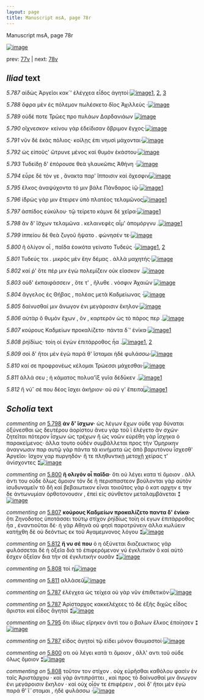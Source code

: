 ```yaml
---
layout: page
title: Manuscript msA, page 78r
---
```


Manuscript msA, page 78r

[![image](http://www.homermultitext.org/iipsrv?OBJ=IIP,1.0&FIF=/project/homer/pyramidal/deepzoom/hmt/vaimg/2017a/VA078RN_0079.tif&WID=100&CVT=JPEG)](http://www.homermultitext.org/ict2/?urn=urn:cite2:hmt:vaimg.2017a:VA078RN_0079)

prev:  [77v](../77v) | next:  [78v](../78v)

## *Iliad* text

*5.787* <a id="5.787"/> αἰδὼς Ἀργεῖοι κακ`' 					ἐλέγχεα εἶδος ἀγητοί·[![image](http://www.homermultitext.org/iipsrv?OBJ=IIP,1.0&FIF=/project/homer/pyramidal/deepzoom/hmt/vaimg/2017a/VA078RN_0079.tif&RGN=0.199,0.1998,0.389,0.0398&WID=1000&CVT=JPEG)](http://www.homermultitext.org/ict2/?urn=urn:cite2:hmt:vaimg.2017a:VA078RN_0079@0.199,0.1998,0.389,0.0398)[1](#msAint_5.4073), [2](#msAim_5.4060), [3](#msAim_5.4059)

*5.788* <a id="5.788"/> ὄφρα μὲν ἐς πόλεμον πωλέσκετο δῖος Ἀχιλλεὺς ·[![image](http://www.homermultitext.org/iipsrv?OBJ=IIP,1.0&FIF=/project/homer/pyramidal/deepzoom/hmt/vaimg/2017a/VA078RN_0079.tif&RGN=0.196,0.2216,0.431,0.0361&WID=1000&CVT=JPEG)](http://www.homermultitext.org/ict2/?urn=urn:cite2:hmt:vaimg.2017a:VA078RN_0079@0.196,0.2216,0.431,0.0361)

*5.789* <a id="5.789"/> οὐδέ ποτε Τρῶες προ 					πυλάων Δαρδανιάων 				[![image](http://www.homermultitext.org/iipsrv?OBJ=IIP,1.0&FIF=/project/homer/pyramidal/deepzoom/hmt/vaimg/2017a/VA078RN_0079.tif&RGN=0.196,0.2412,0.397,0.0361&WID=1000&CVT=JPEG)](http://www.homermultitext.org/ict2/?urn=urn:cite2:hmt:vaimg.2017a:VA078RN_0079@0.196,0.2412,0.397,0.0361)

*5.790* <a id="5.790"/> οἴχνεσκον· κείνου γὰρ ἐδείδισαν ὄβριμον ἔγχος·[![image](http://www.homermultitext.org/iipsrv?OBJ=IIP,1.0&FIF=/project/homer/pyramidal/deepzoom/hmt/vaimg/2017a/VA078RN_0079.tif&RGN=0.195,0.26,0.418,0.0361&WID=1000&CVT=JPEG)](http://www.homermultitext.org/ict2/?urn=urn:cite2:hmt:vaimg.2017a:VA078RN_0079@0.195,0.26,0.418,0.0361)

*5.791* <a id="5.791"/> νῦν δὲ ἑκὰς πόλιος· κοίλῃς ἐπι νηυσὶ μάχονται·[![image](http://www.homermultitext.org/iipsrv?OBJ=IIP,1.0&FIF=/project/homer/pyramidal/deepzoom/hmt/vaimg/2017a/VA078RN_0079.tif&RGN=0.19,0.2802,0.438,0.0361&WID=1000&CVT=JPEG)](http://www.homermultitext.org/ict2/?urn=urn:cite2:hmt:vaimg.2017a:VA078RN_0079@0.19,0.2802,0.438,0.0361)

*5.792* <a id="5.792"/> ὡς εἰποῦς' ὤτρυνε μένος καὶ θυμὸν ἑκάστου·[![image](http://www.homermultitext.org/iipsrv?OBJ=IIP,1.0&FIF=/project/homer/pyramidal/deepzoom/hmt/vaimg/2017a/VA078RN_0079.tif&RGN=0.185,0.299,0.438,0.0361&WID=1000&CVT=JPEG)](http://www.homermultitext.org/ict2/?urn=urn:cite2:hmt:vaimg.2017a:VA078RN_0079@0.185,0.299,0.438,0.0361)

*5.793* <a id="5.793"/> Τυδείδῃ δ' ἐπόρουσε 					θεὰ γλαυκῶπις Ἀθήνη ·[![image](http://www.homermultitext.org/iipsrv?OBJ=IIP,1.0&FIF=/project/homer/pyramidal/deepzoom/hmt/vaimg/2017a/VA078RN_0079.tif&RGN=0.192,0.3171,0.428,0.0346&WID=1000&CVT=JPEG)](http://www.homermultitext.org/ict2/?urn=urn:cite2:hmt:vaimg.2017a:VA078RN_0079@0.192,0.3171,0.428,0.0346)

*5.794* <a id="5.794"/> εὗρε δὲ τόν γε , ἄνακτα παρ' ἵπποισιν καὶ ὄχεσφιν[![image](http://www.homermultitext.org/iipsrv?OBJ=IIP,1.0&FIF=/project/homer/pyramidal/deepzoom/hmt/vaimg/2017a/VA078RN_0079.tif&RGN=0.194,0.3358,0.432,0.0346&WID=1000&CVT=JPEG)](http://www.homermultitext.org/ict2/?urn=urn:cite2:hmt:vaimg.2017a:VA078RN_0079@0.194,0.3358,0.432,0.0346)

*5.795* <a id="5.795"/> ἕλκος ἀναψύχοντα τό μιν βάλε Πάνδαρος ἰῷ·[![image](http://www.homermultitext.org/iipsrv?OBJ=IIP,1.0&FIF=/project/homer/pyramidal/deepzoom/hmt/vaimg/2017a/VA078RN_0079.tif&RGN=0.191,0.3531,0.432,0.0346&WID=1000&CVT=JPEG)](http://www.homermultitext.org/ict2/?urn=urn:cite2:hmt:vaimg.2017a:VA078RN_0079@0.191,0.3531,0.432,0.0346)[1](#msAim_5.4061)

*5.796* <a id="5.796"/> ἱ̈δρὼς γάρ μιν ἔτειρεν ὑπὸ πλατέος τελαμῶνος[![image](http://www.homermultitext.org/iipsrv?OBJ=IIP,1.0&FIF=/project/homer/pyramidal/deepzoom/hmt/vaimg/2017a/VA078RN_0079.tif&RGN=0.197,0.3764,0.432,0.0346&WID=1000&CVT=JPEG)](http://www.homermultitext.org/ict2/?urn=urn:cite2:hmt:vaimg.2017a:VA078RN_0079@0.197,0.3764,0.432,0.0346)[1](#msAint_5.4074)

*5.797* <a id="5.797"/> ἀσπίδος εὐκύλου· τῷ τείρετο κάμνε δὲ χεῖρα·[![image](http://www.homermultitext.org/iipsrv?OBJ=IIP,1.0&FIF=/project/homer/pyramidal/deepzoom/hmt/vaimg/2017a/VA078RN_0079.tif&RGN=0.191,0.3944,0.432,0.0346&WID=1000&CVT=JPEG)](http://www.homermultitext.org/ict2/?urn=urn:cite2:hmt:vaimg.2017a:VA078RN_0079@0.191,0.3944,0.432,0.0346)[1](#msAim_5.4062)

*5.798* <a id="5.798"/> ἂν δ' ἴ̈σχων τελαμῶνα . κελαινεφὲς αἷμ' ἀπομόργνυ .[![image](http://www.homermultitext.org/iipsrv?OBJ=IIP,1.0&FIF=/project/homer/pyramidal/deepzoom/hmt/vaimg/2017a/VA078RN_0079.tif&RGN=0.191,0.4132,0.459,0.0346&WID=1000&CVT=JPEG)](http://www.homermultitext.org/ict2/?urn=urn:cite2:hmt:vaimg.2017a:VA078RN_0079@0.191,0.4132,0.459,0.0346)[1](#msA_5.4036)

*5.799* <a id="5.799"/> ἱππείου δὲ θεὰ ζυγοῦ ἥψατο . φώνησέν τε·[![image](http://www.homermultitext.org/iipsrv?OBJ=IIP,1.0&FIF=/project/homer/pyramidal/deepzoom/hmt/vaimg/2017a/VA078RN_0079.tif&RGN=0.19,0.4328,0.377,0.0346&WID=1000&CVT=JPEG)](http://www.homermultitext.org/ict2/?urn=urn:cite2:hmt:vaimg.2017a:VA078RN_0079@0.19,0.4328,0.377,0.0346)

*5.800* <a id="5.800"/> ῆ ὀλίγον οἷ , παῖδα ἐοικότα γείνατο Τυδεύς ·[![image](http://www.homermultitext.org/iipsrv?OBJ=IIP,1.0&FIF=/project/homer/pyramidal/deepzoom/hmt/vaimg/2017a/VA078RN_0079.tif&RGN=0.19,0.4485,0.41,0.0338&WID=1000&CVT=JPEG)](http://www.homermultitext.org/ict2/?urn=urn:cite2:hmt:vaimg.2017a:VA078RN_0079@0.19,0.4485,0.41,0.0338)[1](#msA_5.4037), [2](#msAint_5.4075)

*5.801* <a id="5.801"/> Τυδεύς τοι . μικρὸς μὲν 					ἔην δέμας . ἀλλὰ μαχητής·[![image](http://www.homermultitext.org/iipsrv?OBJ=IIP,1.0&FIF=/project/homer/pyramidal/deepzoom/hmt/vaimg/2017a/VA078RN_0079.tif&RGN=0.186,0.4711,0.453,0.0338&WID=1000&CVT=JPEG)](http://www.homermultitext.org/ict2/?urn=urn:cite2:hmt:vaimg.2017a:VA078RN_0079@0.186,0.4711,0.453,0.0338)

*5.802* <a id="5.802"/> καί ῥ' ὅτε πέρ μιν ἐγὼ πολεμίζειν οὐκ εἴασκον .[![image](http://www.homermultitext.org/iipsrv?OBJ=IIP,1.0&FIF=/project/homer/pyramidal/deepzoom/hmt/vaimg/2017a/VA078RN_0079.tif&RGN=0.189,0.4869,0.431,0.0338&WID=1000&CVT=JPEG)](http://www.homermultitext.org/ict2/?urn=urn:cite2:hmt:vaimg.2017a:VA078RN_0079@0.189,0.4869,0.431,0.0338)

*5.803* <a id="5.803"/> οὐδ' ἐκπαιφάσσειν , ὅτε τ' , ἤλυθε . νόσφιν Ἀχαιῶν 				[![image](http://www.homermultitext.org/iipsrv?OBJ=IIP,1.0&FIF=/project/homer/pyramidal/deepzoom/hmt/vaimg/2017a/VA078RN_0079.tif&RGN=0.186,0.5079,0.415,0.0338&WID=1000&CVT=JPEG)](http://www.homermultitext.org/ict2/?urn=urn:cite2:hmt:vaimg.2017a:VA078RN_0079@0.186,0.5079,0.415,0.0338)

*5.804* <a id="5.804"/> ἄγγελος ἐς Θήβας , 					πολέας μετὰ Καδμείωνας ·[![image](http://www.homermultitext.org/iipsrv?OBJ=IIP,1.0&FIF=/project/homer/pyramidal/deepzoom/hmt/vaimg/2017a/VA078RN_0079.tif&RGN=0.189,0.5297,0.424,0.0338&WID=1000&CVT=JPEG)](http://www.homermultitext.org/ict2/?urn=urn:cite2:hmt:vaimg.2017a:VA078RN_0079@0.189,0.5297,0.424,0.0338)

*5.805* <a id="5.805"/> δαίνυσθαί μιν ἄνωγον ἐνι μεγάροισιν ἕκηλον·[![image](http://www.homermultitext.org/iipsrv?OBJ=IIP,1.0&FIF=/project/homer/pyramidal/deepzoom/hmt/vaimg/2017a/VA078RN_0079.tif&RGN=0.186,0.55,0.44,0.0338&WID=1000&CVT=JPEG)](http://www.homermultitext.org/ict2/?urn=urn:cite2:hmt:vaimg.2017a:VA078RN_0079@0.186,0.55,0.44,0.0338)

*5.806* <a id="5.806"/> αὐτὰρ ὃ θυμὸν ἔχων , ὃν , καρτερὸν ὡς τὸ πάρος περ .[![image](http://www.homermultitext.org/iipsrv?OBJ=IIP,1.0&FIF=/project/homer/pyramidal/deepzoom/hmt/vaimg/2017a/VA078RN_0079.tif&RGN=0.192,0.5672,0.44,0.0338&WID=1000&CVT=JPEG)](http://www.homermultitext.org/ict2/?urn=urn:cite2:hmt:vaimg.2017a:VA078RN_0079@0.192,0.5672,0.44,0.0338)

*5.807* <a id="5.807"/> κούρους Καδμείων 					προκαλίζετο· πάντα δ`' ἐνίκα·[![image](http://www.homermultitext.org/iipsrv?OBJ=IIP,1.0&FIF=/project/homer/pyramidal/deepzoom/hmt/vaimg/2017a/VA078RN_0079.tif&RGN=0.192,0.5875,0.44,0.0301&WID=1000&CVT=JPEG)](http://www.homermultitext.org/ict2/?urn=urn:cite2:hmt:vaimg.2017a:VA078RN_0079@0.192,0.5875,0.44,0.0301)[1](#msA_5.4038)

*5.808* <a id="5.808"/> ῥηϊδίως· τοίη οἱ ἐγὼν ἐπιτάρροθος ἦα .[![image](http://www.homermultitext.org/iipsrv?OBJ=IIP,1.0&FIF=/project/homer/pyramidal/deepzoom/hmt/vaimg/2017a/VA078RN_0079.tif&RGN=0.185,0.6086,0.366,0.0301&WID=1000&CVT=JPEG)](http://www.homermultitext.org/ict2/?urn=urn:cite2:hmt:vaimg.2017a:VA078RN_0079@0.185,0.6086,0.366,0.0301)[1](#msAext_5.4083), [2](#msAint_5.4076)

*5.809* <a id="5.809"/> σοὶ δ' ἤτοι μὲν ἐγὼ παρά θ' ἵσταμαι ἠδὲ φυλάσσω·[![image](http://www.homermultitext.org/iipsrv?OBJ=IIP,1.0&FIF=/project/homer/pyramidal/deepzoom/hmt/vaimg/2017a/VA078RN_0079.tif&RGN=0.185,0.6273,0.421,0.0301&WID=1000&CVT=JPEG)](http://www.homermultitext.org/ict2/?urn=urn:cite2:hmt:vaimg.2017a:VA078RN_0079@0.185,0.6273,0.421,0.0301)

*5.810* <a id="5.810"/> καί σε προφρονέως κέλομαι Τρώεσσι μάχεσθαι·[![image](http://www.homermultitext.org/iipsrv?OBJ=IIP,1.0&FIF=/project/homer/pyramidal/deepzoom/hmt/vaimg/2017a/VA078RN_0079.tif&RGN=0.185,0.6461,0.4,0.0301&WID=1000&CVT=JPEG)](http://www.homermultitext.org/ict2/?urn=urn:cite2:hmt:vaimg.2017a:VA078RN_0079@0.185,0.6461,0.4,0.0301)

*5.811* <a id="5.811"/> ἀλλά σευ ; ἠ κάματος πολυα'ϊξ γυῖα δέδῡκεν .[![image](http://www.homermultitext.org/iipsrv?OBJ=IIP,1.0&FIF=/project/homer/pyramidal/deepzoom/hmt/vaimg/2017a/VA078RN_0079.tif&RGN=0.186,0.6642,0.409,0.0301&WID=1000&CVT=JPEG)](http://www.homermultitext.org/ict2/?urn=urn:cite2:hmt:vaimg.2017a:VA078RN_0079@0.186,0.6642,0.409,0.0301)[1](#msAext_5.4084)

*5.812* <a id="5.812"/> ἤ νύ˘ σέ που δέος ἴσχει ἀκήριον· οὐ σύ γ' ἔπειτα[![image](http://www.homermultitext.org/iipsrv?OBJ=IIP,1.0&FIF=/project/homer/pyramidal/deepzoom/hmt/vaimg/2017a/VA078RN_0079.tif&RGN=0.184,0.6807,0.399,0.0346&WID=1000&CVT=JPEG)](http://www.homermultitext.org/ict2/?urn=urn:cite2:hmt:vaimg.2017a:VA078RN_0079@0.184,0.6807,0.399,0.0346)[1](#msA_5.4039)

## *Scholia* text

*commenting on* [5.798](#5.798)  <a id="msA_5.4036"/> **ἀν δ' ἴσχων·** ὡς λέγων ἔχων οὐδε γαρ δύναται ὀξύνεσθαι ὡς δευτέρου ἀορίστου ἄνευ γὰρ τοῦ ϊ ἐλέγετο ἂν σχών· ζητεῖται πότερον ΐσχων ὡς τρέχων ἢ ὡς νοῶν εὑρέθη γὰρ ΐσχηκα ὁ παρακείμενος· ἀλλα τουτο οὐδὲν συμβάλλεται προς τὴν Ὁμηρικην ἀναγνωσιν παρ αυτῷ γὰρ πάντα τὰ κινήματα ὡς ἀπὸ βαρυτόνου ΐσχεσθ' Ἀργεῖοι· ἴσχον γαρ πυργηδόν· ἥ τε πληθυντικῂ μετοχῇ χείρας τ' ἀνίσχοντες ⁑[![image](http://www.homermultitext.org/iipsrv?OBJ=IIP,1.0&FIF=/project/homer/pyramidal/deepzoom/hmt/vaimg/2017a/VA078RN_0079.tif&RGN=0.620486366985999,0.456154910096819,0.223286661753869,0.128907330567082&WID=1000&CVT=JPEG)](http://www.homermultitext.org/ict2/?urn=urn:cite2:hmt:vaimg.2017a:VA078RN_0079@0.620486366985999,0.456154910096819,0.223286661753869,0.128907330567082)

*commenting on* [5.800](#5.800)  <a id="msA_5.4037"/> **ἣ ολιγόν οἷ παῖδα·** ὅτι οὐ λέγει κατα τί ὅμοιον . ἀλλ ἀντι του οὐδε ὅλως ὅμοιον τὸν δε ῆ περισπαστεον βούλονται γὰρ αὐτὸν ἰσυδυναμεῖν τὸ δῆ καὶ βεβαιωτικον εἶναι τοιοῦτος γὰρ ὁ κατ αρχην ε την δε ἀντωνυμίαν ὀρθοτονουσιν , ἐπεὶ εἰς σύνθετον μεταλαμβάνεται ⁑[![image](http://www.homermultitext.org/iipsrv?OBJ=IIP,1.0&FIF=/project/homer/pyramidal/deepzoom/hmt/vaimg/2017a/VA078RN_0079.tif&RGN=0.628960943257185,0.582019363762102,0.234708916728077,0.0788381742738589&WID=1000&CVT=JPEG)](http://www.homermultitext.org/ict2/?urn=urn:cite2:hmt:vaimg.2017a:VA078RN_0079@0.628960943257185,0.582019363762102,0.234708916728077,0.0788381742738589)

*commenting on* [5.807](#5.807)  <a id="msA_5.4038"/> **κούρους Καδμείων προκαλίζετο παντα δ' ἐνίκα·** ὅτι Ζηνοδοτος ὑποτάσσει τούτῳ στίχον ῥηϊδίως τοίη οἱ εγων ἐπιτάρροθος ἦα , ἐναντιοῦται δέ· ἡ γὰρ Αθηνὰ οὐ φησὶ παροτρύνειν ἀλλα κωλύειν κατήχθη δὲ οὐ δεόντως εκ τοῦ Αγαμεμνονος λόγου ⁑[![image](http://www.homermultitext.org/iipsrv?OBJ=IIP,1.0&FIF=/project/homer/pyramidal/deepzoom/hmt/vaimg/2017a/VA078RN_0079.tif&RGN=0.624539425202653,0.6567081604426,0.239130434782609,0.0782849239280775&WID=1000&CVT=JPEG)](http://www.homermultitext.org/ict2/?urn=urn:cite2:hmt:vaimg.2017a:VA078RN_0079@0.624539425202653,0.6567081604426,0.239130434782609,0.0782849239280775)

*commenting on* [5.812](#5.812)  <a id="msA_5.4039"/> **ἤ νυ σέ που** ὁ η ὀξύνεται διαζευκτικος γάρ φυλάσσεται δὲ ἡ ὀξεῖα διὰ τὸ ἐπιφερόμενον νύ ἐγκλιτικὸν ὃ καὶ αὐτὸ ἔσχεν ὀξεῖαν δια τὴν σὲ ἐγκλιτικὴν ουσᾶν ⁑[![image](http://www.homermultitext.org/iipsrv?OBJ=IIP,1.0&FIF=/project/homer/pyramidal/deepzoom/hmt/vaimg/2017a/VA078RN_0079.tif&RGN=0.510316875460575,0.717842323651452,0.335298452468681,0.0381742738589212&WID=1000&CVT=JPEG)](http://www.homermultitext.org/ict2/?urn=urn:cite2:hmt:vaimg.2017a:VA078RN_0079@0.510316875460575,0.717842323651452,0.335298452468681,0.0381742738589212)

*commenting on* [5.808](#5.808)  <a id="msAext_5.4083.comment"/> τοί η[![image](http://www.homermultitext.org/iipsrv?OBJ=IIP,1.0&FIF=/project/homer/pyramidal/deepzoom/hmt/vaimg/2017a/VA078RN_0079.tif&RGN=0.873249815770081,0.617427385892116,0.0265291083271923,0.0174273858921162&WID=1000&CVT=JPEG)](http://www.homermultitext.org/ict2/?urn=urn:cite2:hmt:vaimg.2017a:VA078RN_0079@0.873249815770081,0.617427385892116,0.0265291083271923,0.0174273858921162)

*commenting on* [5.811](#5.811)  <a id="msAext_5.4084.comment"/> αλλὰσεῦ[![image](http://www.homermultitext.org/iipsrv?OBJ=IIP,1.0&FIF=/project/homer/pyramidal/deepzoom/hmt/vaimg/2017a/VA078RN_0079.tif&RGN=0.861090641120118,0.667219917012448,0.0375829034635225,0.0171507607192255&WID=1000&CVT=JPEG)](http://www.homermultitext.org/ict2/?urn=urn:cite2:hmt:vaimg.2017a:VA078RN_0079@0.861090641120118,0.667219917012448,0.0375829034635225,0.0171507607192255)

*commenting on* [5.787](#5.787)  <a id="msAim_5.4059.comment"/> ἐλέγχεα ὡς τείχεα οὐ γὰρ νῦν ἐπιθετικὸν·[![image](http://www.homermultitext.org/iipsrv?OBJ=IIP,1.0&FIF=/project/homer/pyramidal/deepzoom/hmt/vaimg/2017a/VA078RN_0079.tif&RGN=0.469417833456153,0.197233748271093,0.148120854826824,0.0146611341632089&WID=1000&CVT=JPEG)](http://www.homermultitext.org/ict2/?urn=urn:cite2:hmt:vaimg.2017a:VA078RN_0079@0.469417833456153,0.197233748271093,0.148120854826824,0.0146611341632089)

*commenting on* [5.787](#5.787)  <a id="msAim_5.4060.comment"/> Ἀρίσταρχος κακκελέχεες τὸ δὲ ἑξῆς διχῶς εἶδος ἄριστοι καὶ εἶδος ἄγητοί ⁑[![image](http://www.homermultitext.org/iipsrv?OBJ=IIP,1.0&FIF=/project/homer/pyramidal/deepzoom/hmt/vaimg/2017a/VA078RN_0079.tif&RGN=0.619749447310243,0.21881051175657,0.0899042004421518,0.0381742738589212&WID=1000&CVT=JPEG)](http://www.homermultitext.org/ict2/?urn=urn:cite2:hmt:vaimg.2017a:VA078RN_0079@0.619749447310243,0.21881051175657,0.0899042004421518,0.0381742738589212)

*commenting on* [5.795](#5.795)  <a id="msAim_5.4061.comment"/> ὅτι ἰδίως εἴρηκεν ἀντὶ του ο βαλων ἕλκος ἐποίησεν ⁑[![image](http://www.homermultitext.org/iipsrv?OBJ=IIP,1.0&FIF=/project/homer/pyramidal/deepzoom/hmt/vaimg/2017a/VA078RN_0079.tif&RGN=0.619749447310243,0.356293222683264,0.0641120117907148,0.0354080221300138&WID=1000&CVT=JPEG)](http://www.homermultitext.org/ict2/?urn=urn:cite2:hmt:vaimg.2017a:VA078RN_0079@0.619749447310243,0.356293222683264,0.0641120117907148,0.0354080221300138)

*commenting on* [5.787](#5.787)  <a id="msAint_5.4073.comment"/> εἰδος ἀγητοί τῷ είδει μόνον θαυμαστοί·[![image](http://www.homermultitext.org/iipsrv?OBJ=IIP,1.0&FIF=/project/homer/pyramidal/deepzoom/hmt/vaimg/2017a/VA078RN_0079.tif&RGN=0.128592483419307,0.210788381742739,0.0692704495210022,0.027939142461964&WID=1000&CVT=JPEG)](http://www.homermultitext.org/ict2/?urn=urn:cite2:hmt:vaimg.2017a:VA078RN_0079@0.128592483419307,0.210788381742739,0.0692704495210022,0.027939142461964)

*commenting on* [5.800](#5.800)  <a id="msAint_5.4075.comment"/> οτι οὐ λέγει κατά τι ὅμοιον , ἀλλ' αντι τοῦ οὐδε όλως ὅμοιον ⁑[![image](http://www.homermultitext.org/iipsrv?OBJ=IIP,1.0&FIF=/project/homer/pyramidal/deepzoom/hmt/vaimg/2017a/VA078RN_0079.tif&RGN=0.126750184229919,0.465836791147994,0.0596904937361828,0.0365145228215768&WID=1000&CVT=JPEG)](http://www.homermultitext.org/ict2/?urn=urn:cite2:hmt:vaimg.2017a:VA078RN_0079@0.126750184229919,0.465836791147994,0.0596904937361828,0.0365145228215768)

*commenting on* [5.808](#5.808)  <a id="msAint_5.4076.comment"/> τοῦτον τoν στίχον . οὐχ εὑρῆσθαι καθόλου φασὶν ἐν ταῖς Ἀριστάρχου · καὶ γὰρ ἀντιπράττει , καὶ προς τὸ δαίνυσθαί μιν ἄνωγον ἐνι μεγάροισιν ἕκηλον · καὶ οὐχ οἷόν τε ἐπιφέρειν , σοὶ δ' ἤτοι μὲν ἐγὼ παρά θ' ἵ¨σταμαι , ἠδὲ φυλάσσω ·[![image](http://www.homermultitext.org/iipsrv?OBJ=IIP,1.0&FIF=/project/homer/pyramidal/deepzoom/hmt/vaimg/2017a/VA078RN_0079.tif&RGN=0.104642593957259,0.610511756569848,0.0840088430361091,0.131120331950207&WID=1000&CVT=JPEG)](http://www.homermultitext.org/ict2/?urn=urn:cite2:hmt:vaimg.2017a:VA078RN_0079@0.104642593957259,0.610511756569848,0.0840088430361091,0.131120331950207)